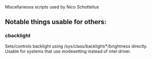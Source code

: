 Miscellaneous scripts used by Nico Schottelius

## Notable things usable for others:

### cbacklight

Sets/controls backlight using /sys/class/backlight/*/brightness
directly. Usable for systems that use modesetting instead of intel driver.
